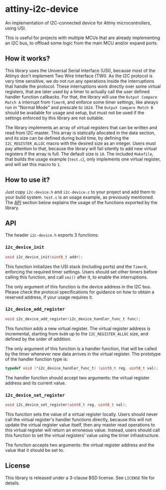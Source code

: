 # attiny-i2c-device

An implementation of I2C-connected device for Attiny microcontrollers, using USI.

This is useful for projects with multiple MCUs that are already implementing an I2C bus, to offload some logic from the main MCU and/or expand ports.


## How it works?

This library uses the Universal Serial Interface (USI), because most of the Attinys don't implement Two Wire Interface (TWI). As the I2C protocol is very time sensitive, we do not run any operations inside the interruptions that handle the protocol. These interruptions work directly over some virtual registers, that are later used by a timer to actually call the user defined handler function callbacks. For that, the library will use the `Output Compare Match A` interrupt from `Timer0`, and enforce some timer settings, like always run in "Normal Mode" and prescale to `1024`. The `Output Compare Match B` should be available for usage and setup, but must not be used if the settings enforced by this library are not suitable.

The library implements an array of virtual registers that can be written and read from I2C master. This array is statically allocated in the data section, and its size can be defined during build time, by defining the `I2C_REGISTER_ALLOC` macro with the desired size as an integer. Users must pay attention to that, because the library will fail silently to add new virtual registers if the array is full. The default size is `10`. The included `Makefile`, that builds the usage example (`test.c`), only implements one virtual register, and will set this macro to `1`.


## How to use it?

Just copy `i2c-device.h` and `i2c-device.c` to your project and add them to your build system. `test.c` is an usage example, as previously mentioned. The [API](#api) section below explains the usage of the functions exported by the library.


## API

The header `i2c-device.h` exports 3 functions:


### `i2c_device_init`

```c
void i2c_device_init(uint8_t addr);
```

This function initializes the USI stack (including ports) and the `Timer0`, enforcing the required timer settings. Users should set other timers before calling this function, and call `sei()` after it, to enable the interruptions.

The only argument of this function is the device address in the I2C bus. Please check the protocol specifications for guidance on how to obtain a reserved address, if your usage requires it.


### `i2c_device_add_register`

```c
void i2c_device_add_register(i2c_device_handler_func_t func);
```

This function adds a new virtual register. The virtual register address is incremental, starting from `0x00` up to the `I2C_REGISTER_ALLOC` size, and defined by the order of addition.

The only argument of this function is a handler function, that will be called by the timer whenever new data arrives in the virtual register. The prototype of the handler function type is:

```c
typedef void (*i2c_device_handler_func_t) (uint8_t reg, uint8_t val);
```

The handler function should accept two arguments: the virtual register address and its current value.


### `i2c_device_set_register`

```c
void i2c_device_set_register(uint8_t reg, uint8_t val);
```

This function sets the value of a virtual register locally. Users should never call the virtual register's handler functions directly, because this will not update the virtual register value itself, then any master read operations to this virtual register will return an erroneous value. Instead, users should call this function to set the virtual registers' value using the timer infrastructure.

The function accepts two arguments: the virtual register address and the value that it should be set to.


## License

This library is released under a 3-clause BSD license. See `LICENSE` file for details.
